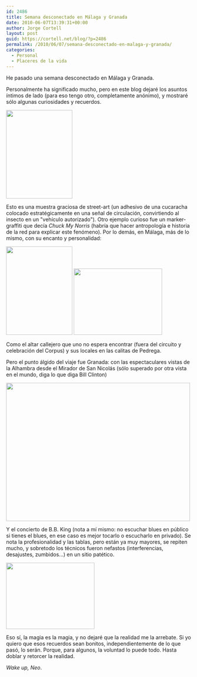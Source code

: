 ```yaml
---
id: 2486
title: Semana desconectado en Málaga y Granada
date: 2010-06-07T13:39:31+00:00
author: Jorge Cortell
layout: post
guid: https://cortell.net/blog/?p=2486
permalink: /2010/06/07/semana-desconectado-en-malaga-y-granada/
categories:
  - Personal
  - Placeres de la vida
---
```

He pasado una semana desconectado en Málaga y Granada.

Personalmente ha significado mucho, pero en este blog dejaré los asuntos íntimos de lado (para eso tengo otro, completamente anónimo), y mostraré sólo algunas curiosidades y recuerdos.

<img class="aligncenter" title="adhesivo cucaracha" src="https://farm5.static.flickr.com/4010/4690116721_b95270cd01_m.jpg" alt="" width="180" height="240" />

Esto es una muestra graciosa de street-art (un adhesivo de una cucaracha colocado estratégicamente en una señal de circulación, convirtiendo al insecto en un "vehículo autorizado"). Otro ejemplo curioso fue un marker-graffiti que decía _Chuck My Norris_ (habría que hacer antropología e historia de la red para explicar este fenómeno). Por lo demás, en Málaga, más de lo mismo, con su encanto y personalidad:

<img class="aligncenter" title="altar callejero" src="https://farm5.static.flickr.com/4064/4690750834_2d04df93ea_m.jpg" alt="" width="180" height="240" />
  
<img class="aligncenter" title="calita malagueña" src="https://farm2.static.flickr.com/1293/4690750776_9993884a2d_m.jpg" alt="" width="240" height="180" />

Como el altar callejero que uno no espera encontrar (fuera del circuito y celebración del Corpus) y sus locales en las calitas de Pedrega.

Pero el punto álgido del viaje fue Granada: con las espectaculares vistas de la Alhambra desde el Mirador de San Nicolás (sólo superado por otra vista en el mundo, diga lo que diga Bill Clinton)

<img class="aligncenter" title="vistas de la Alhambra desde Mirador de San Nicolás" src="https://farm5.static.flickr.com/4054/4690116885_e4f90b26aa.jpg" alt="" width="500" height="375" />

Y el concierto de B.B. King (nota a mí mismo: no escuchar blues en público si tienes el blues, en ese caso es mejor tocarlo o escucharlo en privado). Se nota la profesionalidad y las tablas, pero están ya muy mayores, se repiten mucho, y sobretodo los técnicos fueron nefastos (interferencias, desajustes, zumbidos...) en un sitio patético.

<img class="aligncenter" title="concierto de B.B. King en Granada" src="https://farm2.static.flickr.com/1273/4690750940_3d602f0d08_m.jpg" alt="" width="240" height="180" />

Eso sí, la magia es la magia, y no dejaré que la realidad me la arrebate. Si yo quiero que esos recuerdos sean bonitos, independientemente de lo que pasó, lo serán. Porque, para algunos, la voluntad lo puede todo. Hasta doblar y retorcer la realidad.

_Wake up, Neo_.